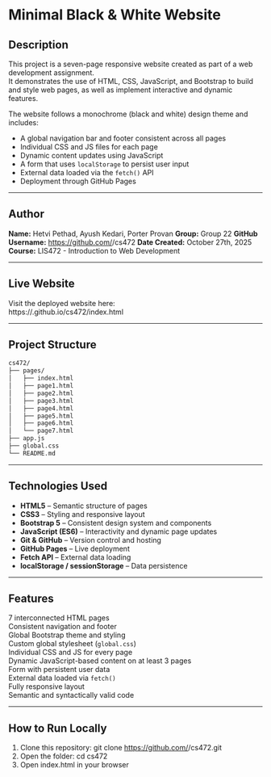 # Minimal Black & White Website

## Description
This project is a seven-page responsive website created as part of a web development assignment.  
It demonstrates the use of HTML, CSS, JavaScript, and Bootstrap to build and style web pages, as well as implement interactive and dynamic features.

The website follows a monochrome (black and white) design theme and includes:
- A global navigation bar and footer consistent across all pages  
- Individual CSS and JS files for each page  
- Dynamic content updates using JavaScript  
- A form that uses `localStorage` to persist user input  
- External data loaded via the `fetch()` API  
- Deployment through GitHub Pages

---

## Author
**Name:** Hetvi Pethad, Ayush Kedari, Porter Provan
**Group:** Group 22
**GitHub Username:** https://github.com/<your-username>/cs472
**Date Created:** October 27th, 2025  
**Course:** LIS472 - Introduction to Web Development  

---

## Live Website
Visit the deployed website here:  
https://<your-username>.github.io/cs472/index.html

---

## Project Structure
```bash
cs472/
├── pages/
│   ├── index.html
│   ├── page1.html
│   ├── page2.html
│   ├── page3.html
│   ├── page4.html
│   ├── page5.html
│   ├── page6.html
│   └── page7.html
├── app.js
├── global.css
└── README.md
```

---

## Technologies Used
- **HTML5** – Semantic structure of pages  
- **CSS3** – Styling and responsive layout  
- **Bootstrap 5** – Consistent design system and components  
- **JavaScript (ES6)** – Interactivity and dynamic page updates  
- **Git & GitHub** – Version control and hosting  
- **GitHub Pages** – Live deployment  
- **Fetch API** – External data loading  
- **localStorage / sessionStorage** – Data persistence  

---

## Features
7 interconnected HTML pages  
Consistent navigation and footer  
Global Bootstrap theme and styling  
Custom global stylesheet (`global.css`)  
Individual CSS and JS for every page  
Dynamic JavaScript-based content on at least 3 pages  
Form with persistent user data  
External data loaded via `fetch()`  
Fully responsive layout  
Semantic and syntactically valid code  

---

## How to Run Locally
1. Clone this repository:
    git clone https://github.com/<your-username>/cs472.git
2. Open the folder:
    cd cs472
3. Open index.html in your browser

